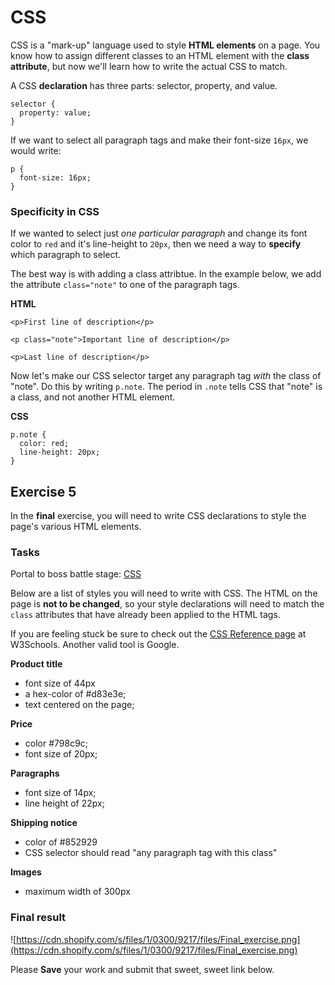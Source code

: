 # CSS

CSS is a "mark-up" language used to style **HTML elements** on a page.  You know how to assign different classes to an HTML element with the **class attribute**, but now we'll learn how to write the actual CSS to match.

A CSS **declaration** has three parts: selector, property, and value.

```
selector {
  property: value;
}
```

If we want to select all paragraph tags and make their font-size `16px`, we would write:

```
p {
  font-size: 16px;
}
```

### Specificity in CSS

If we wanted to select just *one particular paragraph* and change its font color to `red` and it's line-height to `20px`, then we need a way to **specify** which paragraph to select.

The best way is with adding a class attribtue. In the example below, we add the attribute `class="note"` to one of the paragraph tags.

**HTML**

```
<p>First line of description</p>

<p class="note">Important line of description</p>

<p>Last line of description</p>
```

Now let's make our CSS selector target any paragraph tag *with* the class of "note".  Do this by writing `p.note`.  The period in `.note` tells CSS that "note" is a class, and not another HTML element.

**CSS**

```
p.note {
  color: red;
  line-height: 20px;
}
```


## Exercise 5

In the **final** exercise, you will need to write CSS declarations to style the page's
various HTML elements.

### Tasks

Portal to boss battle stage: [CSS](http://codepen.io/NathanPJF/pen/zGBLpQ)

Below are a list of styles you will need to write with CSS.  The HTML on the page
is **not to be changed**, so your style declarations will need to match the `class` attributes
that have already been applied to the HTML tags.

If you are feeling stuck be sure to check out the [CSS Reference page](http://www.w3schools.com/cssref/) at W3Schools.  Another valid tool is Google.

**Product title**

  - font size of 44px
  - a hex-color of #d83e3e;
  - text centered on the page;

**Price**

  - color #798c9c;
  - font size of 20px;

**Paragraphs**

  - font size of 14px;
  - line height of 22px;

**Shipping notice**

  - color of #852929
  - CSS selector should read "any paragraph tag with this class"

**Images**

 - maximum width of 300px

### Final result

![https://cdn.shopify.com/s/files/1/0300/9217/files/Final_exercise.png](https://cdn.shopify.com/s/files/1/0300/9217/files/Final_exercise.png)


Please **Save** your work and submit that sweet, sweet link below.

